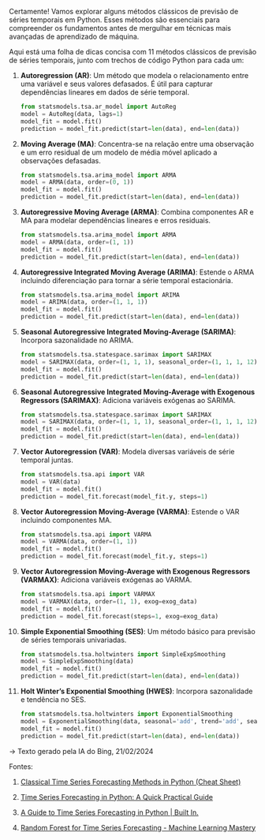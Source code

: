 Certamente! Vamos explorar alguns métodos clássicos de previsão de séries temporais em Python. Esses métodos são essenciais para compreender os fundamentos antes de mergulhar em técnicas mais avançadas de aprendizado de máquina.

Aqui está uma folha de dicas concisa com 11 métodos clássicos de previsão de séries temporais, junto com trechos de código Python para cada um:

1. **Autoregression (AR)**: Um método que modela o relacionamento entre uma variável e seus valores defasados. É útil para capturar dependências lineares em dados de série temporal.
   ```python
   from statsmodels.tsa.ar_model import AutoReg
   model = AutoReg(data, lags=1)
   model_fit = model.fit()
   prediction = model_fit.predict(start=len(data), end=len(data))
   ```

2. **Moving Average (MA)**: Concentra-se na relação entre uma observação e um erro residual de um modelo de média móvel aplicado a observações defasadas.
   ```python
   from statsmodels.tsa.arima_model import ARMA
   model = ARMA(data, order=(0, 1))
   model_fit = model.fit()
   prediction = model_fit.predict(start=len(data), end=len(data))
   ```

3. **Autoregressive Moving Average (ARMA)**: Combina componentes AR e MA para modelar dependências lineares e erros residuais.
   ```python
   from statsmodels.tsa.arima_model import ARMA
   model = ARMA(data, order=(1, 1))
   model_fit = model.fit()
   prediction = model_fit.predict(start=len(data), end=len(data))
   ```

4. **Autoregressive Integrated Moving Average (ARIMA)**: Estende o ARMA incluindo diferenciação para tornar a série temporal estacionária.
   ```python
   from statsmodels.tsa.arima_model import ARIMA
   model = ARIMA(data, order=(1, 1, 1))
   model_fit = model.fit()
   prediction = model_fit.predict(start=len(data), end=len(data))
   ```

5. **Seasonal Autoregressive Integrated Moving-Average (SARIMA)**: Incorpora sazonalidade no ARIMA.
   ```python
   from statsmodels.tsa.statespace.sarimax import SARIMAX
   model = SARIMAX(data, order=(1, 1, 1), seasonal_order=(1, 1, 1, 12))
   model_fit = model.fit()
   prediction = model_fit.predict(start=len(data), end=len(data))
   ```

6. **Seasonal Autoregressive Integrated Moving-Average with Exogenous Regressors (SARIMAX)**: Adiciona variáveis exógenas ao SARIMA.
   ```python
   from statsmodels.tsa.statespace.sarimax import SARIMAX
   model = SARIMAX(data, order=(1, 1, 1), seasonal_order=(1, 1, 1, 12), exog=exog_data)
   model_fit = model.fit()
   prediction = model_fit.predict(start=len(data), end=len(data))
   ```

7. **Vector Autoregression (VAR)**: Modela diversas variáveis de série temporal juntas.
   ```python
   from statsmodels.tsa.api import VAR
   model = VAR(data)
   model_fit = model.fit()
   prediction = model_fit.forecast(model_fit.y, steps=1)
   ```

8. **Vector Autoregression Moving-Average (VARMA)**: Estende o VAR incluindo componentes MA.
   ```python
   from statsmodels.tsa.api import VARMA
   model = VARMA(data, order=(1, 1))
   model_fit = model.fit()
   prediction = model_fit.forecast(model_fit.y, steps=1)
   ```

9. **Vector Autoregression Moving-Average with Exogenous Regressors (VARMAX)**: Adiciona variáveis exógenas ao VARMA.
   ```python
   from statsmodels.tsa.api import VARMAX
   model = VARMAX(data, order=(1, 1), exog=exog_data)
   model_fit = model.fit()
   prediction = model_fit.forecast(steps=1, exog=exog_data)
   ```

10. **Simple Exponential Smoothing (SES)**: Um método básico para previsão de séries temporais univariadas.
    ```python
    from statsmodels.tsa.holtwinters import SimpleExpSmoothing
    model = SimpleExpSmoothing(data)
    model_fit = model.fit()
    prediction = model_fit.predict(start=len(data), end=len(data))
    ```

11. **Holt Winter’s Exponential Smoothing (HWES)**: Incorpora sazonalidade e tendência no SES.
    ```python
    from statsmodels.tsa.holtwinters import ExponentialSmoothing
    model = ExponentialSmoothing(data, seasonal='add', trend='add', seasonal_periods=12)
    model_fit = model.fit()
    prediction = model_fit.predict(start=len(data), end=len(data))
    ```
-> Texto gerado pela IA do Bing, 21/02/2024

Fontes:

1. [Classical Time Series Forecasting Methods in Python (Cheat Sheet)](https://machinelearningmastery.com/time-series-forecasting-methods-in-python-cheat-sheet/)

2. [Time Series Forecasting in Python: A Quick Practical Guide](https://365datascience.com/tutorials/time-series-analysis-tutorials/time-series-forecasting-python/)

3. [A Guide to Time Series Forecasting in Python | Built In.](https://builtin.com/data-science/time-series-forecasting-python)

4. [Random Forest for Time Series Forecasting - Machine Learning Mastery](https://machinelearningmastery.com/random-forest-for-time-series-forecasting/)
